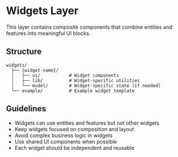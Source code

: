 # Widgets Layer

This layer contains composite components that combine entities and features into meaningful UI blocks.

## Structure

```
widgets/
  ├── {widget-name}/
  │   ├── ui/           # Widget components
  │   ├── lib/          # Widget-specific utilities
  │   └── model/        # Widget-specific state (if needed)
  └── example/          # Example widget template
```

## Guidelines

- Widgets can use entities and features but not other widgets
- Keep widgets focused on composition and layout
- Avoid complex business logic in widgets
- Use shared UI components when possible
- Each widget should be independent and reusable 